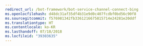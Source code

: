 ```yaml
---
redirect_url: /bot-framework/bot-service-channel-connect-bing
ms.openlocfilehash: d48dc31af35df4b31e9d0c407fcdbf0bd56c90f8
ms.sourcegitcommit: f576981342fb3361216675815714e24281e20ddf
ms.translationtype: HT
ms.contentlocale: ko-KR
ms.lasthandoff: 07/18/2018
ms.locfileid: "39303635"
---
```

